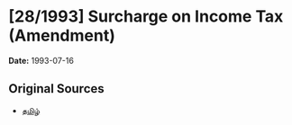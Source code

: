 # [28/1993] Surcharge on Income Tax (Amendment)

**Date:** 1993-07-16

## Original Sources

- [தமிழ்](https://documents.gov.lk/view/acts/1993/7/28-1993_T.pdf)

